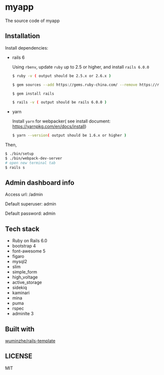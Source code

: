 # myapp
The source code of myapp

## Installation

Install dependencies:

* rails 6

    Using `rbenv`, update `ruby` up to 2.5 or higher, and install `rails 6.0.0`

    ```bash
    $ ruby -v ( output should be 2.5.x or 2.6.x )

    $ gem sources --add https://gems.ruby-china.com/ --remove https://rubygems.com/` (optional, Chinese developer recommend)

    $ gem install rails

    $ rails -v ( output should be rails 6.0.0 )
    ```

* yarn

    Install `yarn` for webpacker( see install document: https://yarnpkg.com/en/docs/install)

    ```bash
    $ yarn --version( output should be 1.6.x or higher )
    ```
Then,

```bash
$ ./bin/setup
$ ./bin/webpack-dev-server
# open new terminal tab
$ rails s
```

## Admin dashboard info

Access url: /admin

Default superuser: admin

Default password: admin

## Tech stack

* Ruby on Rails 6.0
* bootstrap 4
* font-awesome 5
* figaro
* mysql2
* slim
* simple_form
* high_voltage
* active_storage
* sidekiq
* kaminari
* mina
* puma
* rspec
* adminlte 3

## Built with

[wuminzhe/rails-template](https://github.com/wuminzhe/rails-template)

## LICENSE

MIT

